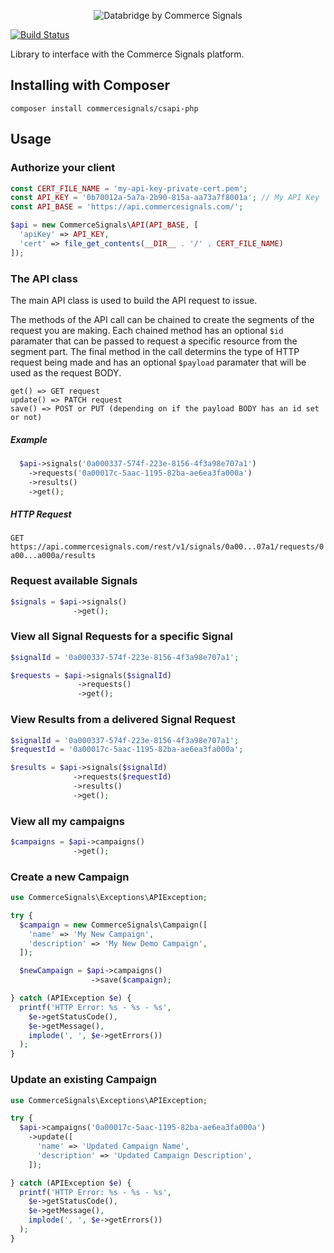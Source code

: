 <p align="center"><img src="https://s3.amazonaws.com/comsig-marketing/databridge-black-400.png" alt="Databridge by Commerce Signals"></p>


[![Build Status](https://travis-ci.org/commercesignals/csapi-php.svg?branch=master)](https://travis-ci.org/commercesignals/csapi-php)

Library to interface with the Commerce Signals platform.

## Installing with Composer

`composer install commercesignals/csapi-php`

## Usage

### Authorize your client

```php
const CERT_FILE_NAME = 'my-api-key-private-cert.pem';
const API_KEY = '0b70012a-5a7a-2b90-815a-aa73a7f8001a'; // My API Key
const API_BASE = 'https://api.commercesignals.com/';

$api = new CommerceSignals\API(API_BASE, [
  'apiKey' => API_KEY,
  'cert' => file_get_contents(__DIR__ . '/' . CERT_FILE_NAME)
]);
```

### The API class
The main API class is used to build the API request to issue.

The methods of the API call can be chained to create the segments of the request you are making.
Each chained method has an optional `$id` paramater that can be passed to request a specific resource from the segment part.
The final method in the call determins the type of HTTP request being made and has an optional `$payload` paramater that will be used as the request BODY.

```
get() => GET request
update() => PATCH request
save() => POST or PUT (depending on if the payload BODY has an id set or not)
```

##### Example
```php
  $api->signals('0a000337-574f-223e-8156-4f3a98e707a1')
    ->requests('0a00017c-5aac-1195-82ba-ae6ea3fa000a')
    ->results()
    ->get();
```
##### HTTP Request

`GET https://api.commercesignals.com/rest/v1/signals/0a00...07a1/requests/0a00...a000a/results`


### Request available Signals

```php
$signals = $api->signals()
              ->get();
```

### View all Signal Requests for a specific Signal

```php
$signalId = '0a000337-574f-223e-8156-4f3a98e707a1';

$requests = $api->signals($signalId)
               ->requests()
               ->get();
```

### View Results from a delivered Signal Request

```php
$signalId = '0a000337-574f-223e-8156-4f3a98e707a1';
$requestId = '0a00017c-5aac-1195-82ba-ae6ea3fa000a';

$results = $api->signals($signalId)
              ->requests($requestId)
              ->results()
              ->get();
```

### View all my campaigns

```php
$campaigns = $api->campaigns()
              ->get();
```

### Create a new Campaign

```php
use CommerceSignals\Exceptions\APIException;

try {
  $campaign = new CommerceSignals\Campaign([
    'name' => 'My New Campaign',
    'description' => 'My New Demo Campaign',
  ]);

  $newCampaign = $api->campaigns()
                  ->save($campaign);

} catch (APIException $e) {
  printf('HTTP Error: %s - %s - %s',
    $e->getStatusCode(),
    $e->getMessage(),
    implode(', ', $e->getErrors())
  );
}
```

### Update an existing Campaign

```php
use CommerceSignals\Exceptions\APIException;

try {
  $api->campaigns('0a00017c-5aac-1195-82ba-ae6ea3fa000a')
    ->update([
      'name' => 'Updated Campaign Name',
      'description' => 'Updated Campaign Description',
    ]);

} catch (APIException $e) {
  printf('HTTP Error: %s - %s - %s',
    $e->getStatusCode(),
    $e->getMessage(),
    implode(', ', $e->getErrors())
  );
}
```

